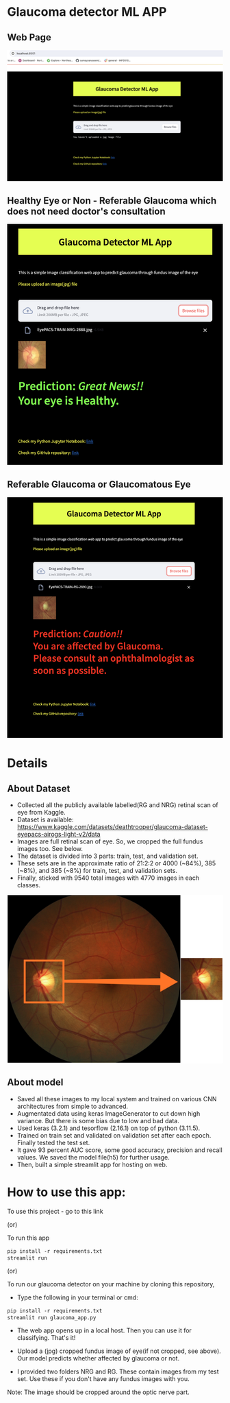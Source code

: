 # Glaucoma detector ML APP

## Web Page

![alt text](Webpage.png)

## Healthy Eye or Non - Referable Glaucoma which does not need doctor's consultation

![alt text](Healthy-eye.png)

## Referable Glaucoma or Glaucomatous Eye

![alt text](Unhealthy-eye.png)


# Details

## About Dataset
* Collected all the publicly available labelled(RG and NRG) retinal scan of eye from Kaggle.
* Dataset is available: https://www.kaggle.com/datasets/deathtrooper/glaucoma-dataset-eyepacs-airogs-light-v2/data
* Images are full retinal scan of eye. So, we cropped the full fundus images too. See below.
* The dataset is divided into 3 parts: train, test, and validation set.
* These sets are in the approximate ratio of 21:2:2 or 4000 (~84%), 385 (~8%), and 385 (~8%) for train, test, and validation sets.
* Finally, sticked with 9540 total images with 4770 images in each classes.

![alt text](<full to cropped.jpg>)

## About model
* Saved all these images to my local system and trained on various CNN architectures from simple to advanced.
* Augmentated data using keras ImageGenerator to cut down high variance. But there is some bias due to low and bad data.
* Used keras (3.2.1) and tesorflow (2.16.1) on top of python (3.11.5).
* Trained on train set and validated on validation set after each epoch. Finally tested the test set.
* It gave 93 percent AUC score, some good accuracy, precision and recall values. We saved the model file(h5) for further usage.
* Then, built a simple streamlit app for hosting on web.


# How to use this app: 

To use this project - go to this link 

(or)

To run this app

```
pip install -r requirements.txt
streamlit run 
```

(or)

To run our glaucoma detector on your machine by cloning this repository,
* Type the following in your terminal or cmd:
```
pip install -r requirements.txt
streamlit run glaucoma_app.py
```
* The web app opens up in a local host. Then you can use it for classifying. That's it!

* Upload a (jpg) cropped fundus image of eye(if not cropped, see above). Our model predicts whether affected by glaucoma or not.
* I provided two folders NRG and RG. These contain images from my test set. Use these if you don't have any fundus images with you.

Note: The image should be cropped around the optic nerve part.